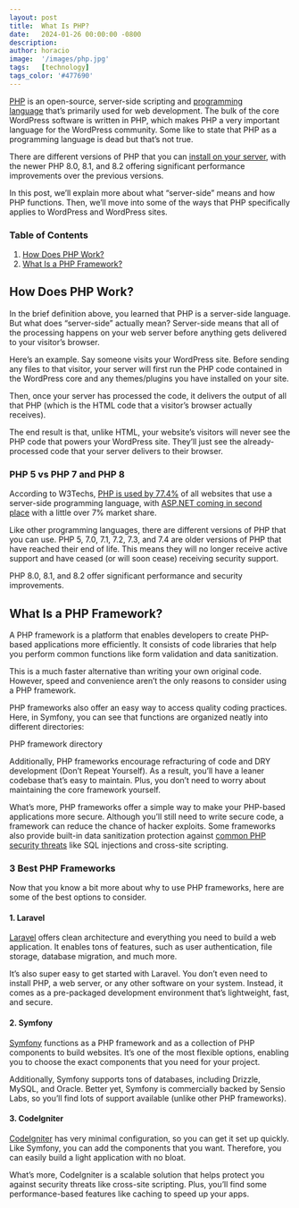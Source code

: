 ```yaml
---
layout: post
title:  What Is PHP?
date:   2024-01-26 00:00:00 -0800
description:
author: horacio 
image:  '/images/php.jpg'
tags:   [technology]
tags_color: '#477690'
---
```


[PHP](https://www.php.net/) is an open-source, server-side scripting and [programming language](/blog/scripting-languages/) that’s primarily used for web development. The bulk of the core WordPress software is written in PHP, which makes PHP a very important language for the WordPress community. Some like to state that PHP as a programming language is dead but that’s not true.

There are different versions of PHP that you can [install on your server](/tutorial/install-php/), with the newer PHP 8.0, 8.1, and 8.2 offering significant performance improvements over the previous versions. 

In this post, we’ll explain more about what “server-side” means and how PHP functions. Then, we’ll move into some of the ways that PHP specifically applies to WordPress and WordPress sites.

### Table of Contents

1.  [How Does PHP Work?](#how-does-php-work)
2.  [What Is a PHP Framework?](#what-is-a-php-framework)

How Does PHP Work?[](#how-does-php-work)
----------------------------------------

In the brief definition above, you learned that PHP is a server-side language. But what does “server-side” actually mean? Server-side means that all of the processing happens on your web server before anything gets delivered to your visitor’s browser.

Here’s an example. Say someone visits your WordPress site. Before sending any files to that visitor, your server will first run the PHP code contained in the WordPress core and any themes/plugins you have installed on your site.

Then, once your server has processed the code, it delivers the output of all that PHP (which is the HTML code that a visitor’s browser actually receives).

The end result is that, unlike HTML, your website’s visitors will never see the PHP code that powers your WordPress site. They’ll just see the already-processed code that your server delivers to their browser.

### PHP 5 vs PHP 7 and PHP 8[](#php-5-vs-php-7-and-php-8)

According to W3Techs, [PHP is used by 77.4%](https://w3techs.com/technologies/details/pl-php/all/all) of all websites that use a server-side programming language, with [ASP.NET coming in second place](https://w3techs.com/technologies/history_overview/programming_language) with a little over 7% market share.

Like other programming languages, there are different versions of PHP that you can use. PHP 5, 7.0, 7.1, 7.2, 7.3, and 7.4 are older versions of PHP that have reached their end of life. This means they will no longer receive active support and have ceased (or will soon cease) receiving security support.

PHP 8.0, 8.1, and 8.2 offer significant performance and security improvements.

What Is a PHP Framework?[](#what-is-a-php-framework)
----------------------------------------------------

A PHP framework is a platform that enables developers to create PHP-based applications more efficiently. It consists of code libraries that help you perform common functions like form validation and data sanitization.

This is a much faster alternative than writing your own original code. However, speed and convenience aren’t the only reasons to consider using a PHP framework.

PHP frameworks also offer an easy way to access quality coding practices. Here, in Symfony, you can see that functions are organized neatly into different directories:

PHP framework directory

Additionally, PHP frameworks encourage refracturing of code and DRY development (Don’t Repeat Yourself). As a result, you’ll have a leaner codebase that’s easy to maintain. Plus, you don’t need to worry about maintaining the core framework yourself.

What’s more, PHP frameworks offer a simple way to make your PHP-based applications more secure. Although you’ll still need to write secure code, a framework can reduce the chance of hacker exploits. Some frameworks also provide built-in data sanitization protection against [common PHP security threats](https://docs.php.earth/security/intro/) like SQL injections and cross-site scripting.

### 3 Best PHP Frameworks[](#3-best-php-frameworks)

Now that you know a bit more about why to use PHP frameworks, here are some of the best options to consider.

#### 1\. Laravel[](#1-laravel)

[Laravel](https://laravel.com) offers clean architecture and everything you need to build a web application. It enables tons of features, such as user authentication, file storage, database migration, and much more.

It’s also super easy to get started with Laravel. You don’t even need to install PHP, a web server, or any other software on your system. Instead, it comes as a pre-packaged development environment that’s lightweight, fast, and secure.

#### 2\. Symfony[](#2-symfony)

[Symfony](https://symfony.com/) functions as a PHP framework and as a collection of PHP components to build websites. It’s one of the most flexible options, enabling you to choose the exact components that you need for your project.

Additionally, Symfony supports tons of databases, including Drizzle, MySQL, and Oracle. Better yet, Symfony is commercially backed by Sensio Labs, so you’ll find lots of support available (unlike other PHP frameworks).

#### 3\. CodeIgniter[](#3-codeigniter)

[CodeIgniter](https://codeigniter.com/) has very minimal configuration, so you can get it set up quickly. Like Symfony, you can add the components that you want. Therefore, you can easily build a light application with no bloat.

What’s more, CodeIgniter is a scalable solution that helps protect you against security threats like cross-site scripting. Plus, you’ll find some performance-based features like caching to speed up your apps.

